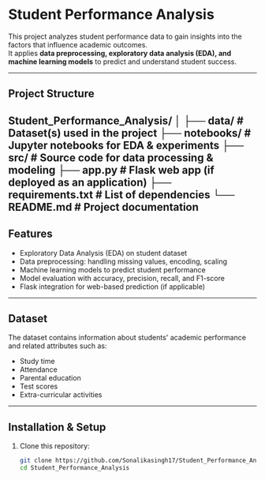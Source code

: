 #  Student Performance Analysis

This project analyzes student performance data to gain insights into the factors that influence academic outcomes.  
It applies **data preprocessing, exploratory data analysis (EDA), and machine learning models** to predict and understand student success.

---

##  Project Structure
Student_Performance_Analysis/
│
├── data/ # Dataset(s) used in the project
├── notebooks/ # Jupyter notebooks for EDA & experiments
├── src/ # Source code for data processing & modeling
├── app.py # Flask web app (if deployed as an application)
├── requirements.txt # List of dependencies
└── README.md # Project documentation
---

##  Features

-  Exploratory Data Analysis (EDA) on student dataset  
-  Data preprocessing: handling missing values, encoding, scaling  
-  Machine learning models to predict student performance  
-  Model evaluation with accuracy, precision, recall, and F1-score  
-  Flask integration for web-based prediction (if applicable)

---

##  Dataset

The dataset contains information about students' academic performance and related attributes such as:
- Study time  
- Attendance  
- Parental education  
- Test scores  
- Extra-curricular activities  

---

##  Installation & Setup

1. Clone this repository:
   ```bash
   git clone https://github.com/Sonalikasingh17/Student_Performance_Analysis.git
   cd Student_Performance_Analysis

